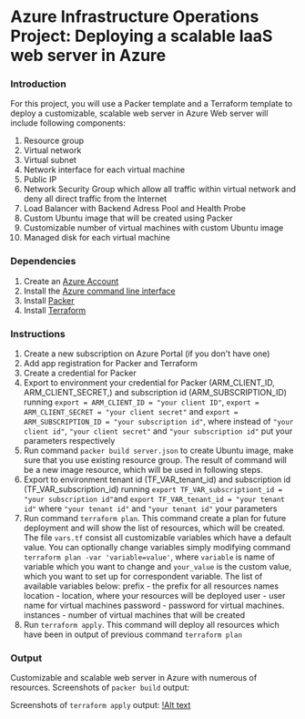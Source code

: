 # Azure Infrastructure Operations Project: Deploying a scalable IaaS web server in Azure

### Introduction
For this project, you will use a Packer template and a Terraform template to deploy a customizable, scalable web server in Azure Web server will include following components:
1. Resource group 
2. Virtual network
3. Virtual subnet
4. Network interface for each virtual machine
5. Public IP
6. Network Security Group which allow all traffic within virtual network and deny all direct traffic from the Internet
7. Load Balancer with Backend Adress Pool and Health Probe
8. Custom Ubuntu image that will be created using Packer
9. Customizable number of virtual machines with custom Ubuntu image
10. Managed disk for each virtual machine


### Dependencies
1. Create an [Azure Account](https://portal.azure.com) 
2. Install the [Azure command line interface](https://docs.microsoft.com/en-us/cli/azure/install-azure-cli?view=azure-cli-latest)
3. Install [Packer](https://www.packer.io/downloads)
4. Install [Terraform](https://www.terraform.io/downloads.html)

### Instructions
1. Create a new subscription on Azure Portal (if you don't have one)
2. Add app registration for Packer and Terraform
3. Create a credential for Packer
3. Export to environment your credential for Packer (ARM_CLIENT_ID, ARM_CLIENT_SECRET,) and subscription id (ARM_SUBSCRIPTION_ID) running `export = ARM_CLIENT_ID = "your client ID"`, `export = ARM_CLIENT_SECRET = "your client secret"` and `export = ARM_SUBSCRIPTION_ID = "your subscription id"`, where instead of `"your client id"`, `"your client secret"` and `"your subscription id"`  put your parameters respectively
4. Run command `packer build server.json` to create Ubuntu image, make sure that you use existing resource group. The result of command will be a new image resource, which will be used in following steps.
5. Export to environment tenant id (TF_VAR_tenant_id) and subscription id (TF_VAR_subscription_id) running `export TF_VAR_subscriptiont_id = "your subscription id"`and `export TF_VAR_tenant_id = "your tenant id"` where `"your tenant id"` and `"your tenant id"` your parameters
6. Run command `terraform plan`. This command create a plan for future deployment and will show the list of resources, which will be created. The file `vars.tf` consist all customizable variables which have a default value. You can optionally change variables simply modifying command `terraform plan -var 'variable=value'`, where `variable` is name of variable which you want to change and `your_value` is the custom value, which you want to set up for correspondent variable. The list of available variables below:
	prefix - the prefix for all resources names
	location - location, where your resources will be deployed
	user - user name for virtual machines 
	password - password for virtual machines. 
	instances - number of virtual machines that will be created
7. Run `terraform apply`. This command will deploy all resources which have been in output of previous command `terraform plan`


### Output
Customizable and scalable web server in Azure with numerous of resources.
Screenshots of `packer build` output: 

Screenshots of `terraform apply` output: 
[!Alt text](https://i.postimg.cc/65HbQQtk/Screenshot-from-2020-11-08-15-52-16.png)


